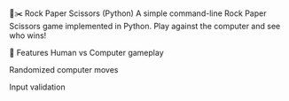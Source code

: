 📄✂️ Rock Paper Scissors (Python)
A simple command-line Rock Paper Scissors game implemented in Python. Play against the computer and see who wins!

🧠 Features
Human vs Computer gameplay

Randomized computer moves

Input validation
